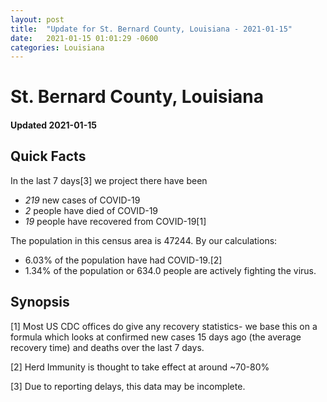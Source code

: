 ```yaml
---
layout: post
title:  "Update for St. Bernard County, Louisiana - 2021-01-15"
date:   2021-01-15 01:01:29 -0600
categories: Louisiana
---
```


# St. Bernard County, Louisiana
#### Updated 2021-01-15

## Quick Facts

In the last 7 days[3] we project there have been
- *219* new cases of COVID-19
- *2* people have died of COVID-19
- *19* people have recovered from COVID-19[1]

The population in this census area is 47244. By our calculations:
- 6.03% of the population have had COVID-19.[2]
- 1.34% of the population or 634.0 people are actively fighting the virus.

## Synopsis




[1] Most US CDC offices do give any recovery statistics- we base this on a formula which looks at confirmed new cases
15 days ago (the average recovery time) and deaths over the last 7 days.

[2] Herd Immunity is thought to take effect at around ~70-80%

[3] Due to reporting delays, this data may be incomplete.
 
    